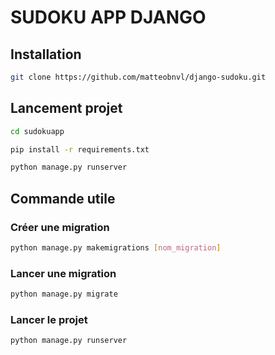 # SUDOKU APP DJANGO

## Installation
```sh
git clone https://github.com/matteobnvl/django-sudoku.git
```

## Lancement projet 

```sh
cd sudokuapp

pip install -r requirements.txt

python manage.py runserver
```

## Commande utile 

### Créer une migration
```sh
python manage.py makemigrations [nom_migration]
```

### Lancer une migration
```sh
python manage.py migrate
```

### Lancer le projet
```sh
python manage.py runserver
```